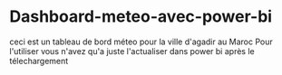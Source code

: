 # Dashboard-meteo-avec-power-bi
ceci est un tableau de bord méteo pour la ville d'agadir au Maroc
Pour l'utiliser vous n'avez qu'a juste l'actualiser dans power bi après le télechargement
